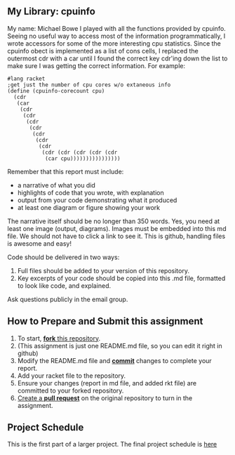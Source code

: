 ## My Library: cpuinfo
My name: Michael Bowe
I played with all the functions provided by cpuinfo. Seeing no useful way to access most of the information programmatically, I wrote accessors for some of the more interesting cpu statistics. Since the cpuinfo obect is implemented as a list of cons cells, I replaced the outermost cdr with a car until I found the correct key cdr'ing down the list to make sure I was getting the correct information. For example:

```
#lang racket
;get just the number of cpu cores w/o extaneous info
(define (cpuinfo-corecount cpu)
  (cdr
   (car
    (cdr
     (cdr
      (cdr
       (cdr
        (cdr
         (cdr
          (cdr
           (cdr (cdr (cdr (cdr (cdr
            (car cpu))))))))))))))))

```
Remember that this report must include:

* a narrative of what you did
* highlights of code that you wrote, with explanation
* output from your code demonstrating what it produced
* at least one diagram or figure showing your work

The narrative itself should be no longer than 350 words. Yes, you need at least one image (output, diagrams). Images must be embedded into this md file. We should not have to click a link to see it. This is github, handling files is awesome and easy!

Code should be delivered in two ways:

1. Full files should be added to your version of this repository.
1. Key excerpts of your code should be copied into this .md file, formatted to look like code, and explained.

Ask questions publicly in the email group.

## How to Prepare and Submit this assignment

1. To start, [**fork** this repository][forking]. 
  2. (This assignment is just one README.md file, so you can edit it right in github)
1. Modify the README.md file and [**commit**][ref-commit] changes to complete your report.
1. Add your racket file to the repository. 
1. Ensure your changes (report in md file, and added rkt file) are committed to your forked repository.
1. [Create a **pull request**][pull-request] on the original repository to turn in the assignment.

## Project Schedule
This is the first part of a larger project. The final project schedule is [here][schedule]

<!-- Links -->
[schedule]: https://github.com/oplS16projects/FP-Schedule
[markdown]: https://help.github.com/articles/markdown-basics/
[forking]: https://guides.github.com/activities/forking/
[ref-clone]: http://gitref.org/creating/#clone
[ref-commit]: http://gitref.org/basic/#commit
[ref-push]: http://gitref.org/remotes/#push
[pull-request]: https://help.github.com/articles/creating-a-pull-request
